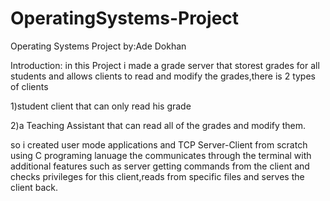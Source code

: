 # OperatingSystems-Project
Operating Systems Project
by:Ade Dokhan

Introduction:
in this Project i made a grade server that storest grades for all students and allows clients to read and modify the grades,there is 2 types of clients

1)student client that can only read his grade

2)a Teaching Assistant that can read all of the grades and modify them.

so i created user mode applications and TCP Server-Client from scratch using C programing lanuage the communicates through the terminal with additional features such as server getting commands from the client and checks privileges for this client,reads from specific files and serves the client back.

